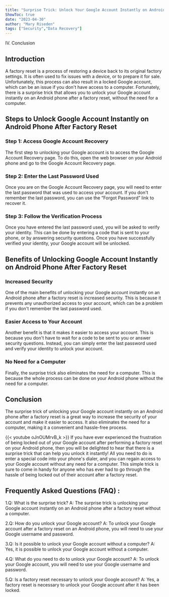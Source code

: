 ```yaml
---
title: "Surprise Trick: Unlock Your Google Account Instantly on Android Phone After Factory Reset Without a Computer!"
ShowToc: true 
date: "2023-04-30"
author: "Mary Riseden" 
tags: ["Security","Data Recovery"]
---
```

IV. Conclusion 

## Introduction
A factory reset is a process of restoring a device back to its original factory settings. It is often used to fix issues with a device, or to prepare it for sale. Unfortunately, this process can also result in a locked Google account, which can be an issue if you don't have access to a computer. Fortunately, there is a surprise trick that allows you to unlock your Google account instantly on an Android phone after a factory reset, without the need for a computer. 

## Steps to Unlock Google Account Instantly on Android Phone After Factory Reset

### Step 1: Access Google Account Recovery
The first step to unlocking your Google account is to access the Google Account Recovery page. To do this, open the web browser on your Android phone and go to the Google Account Recovery page.

### Step 2: Enter the Last Password Used
Once you are on the Google Account Recovery page, you will need to enter the last password that was used to access your account. If you don't remember the last password, you can use the “Forgot Password” link to recover it.

### Step 3: Follow the Verification Process
Once you have entered the last password used, you will be asked to verify your identity. This can be done by entering a code that is sent to your phone, or by answering security questions. Once you have successfully verified your identity, your Google account will be unlocked.

## Benefits of Unlocking Google Account Instantly on Android Phone After Factory Reset

### Increased Security
One of the main benefits of unlocking your Google account instantly on an Android phone after a factory reset is increased security. This is because it prevents any unauthorized access to your account, which can be a problem if you don't remember the last password used.

### Easier Access to Your Account
Another benefit is that it makes it easier to access your account. This is because you don't have to wait for a code to be sent to you or answer security questions. Instead, you can simply enter the last password used and verify your identity to unlock your account.

### No Need for a Computer
Finally, the surprise trick also eliminates the need for a computer. This is because the whole process can be done on your Android phone without the need for a computer.

## Conclusion
The surprise trick of unlocking your Google account instantly on an Android phone after a factory reset is a great way to increase the security of your account and make it easier to access. It also eliminates the need for a computer, making it a convenient and hassle-free process.

{{< youtube oJnOUMrvB_k >}} 
If you have ever experienced the frustration of being locked out of your Google account after performing a factory reset on your Android phone, then you will be delighted to hear that there is a surprise trick that can help you unlock it instantly! All you need to do is enter a special code into your phone's dialer, and you can regain access to your Google account without any need for a computer. This simple trick is sure to come in handy for anyone who has ever had to go through the hassle of being locked out of their account after a factory reset.

## Frequently Asked Questions (FAQ) :
1.Q: What is the surprise trick?
A: The surprise trick is unlocking your Google account instantly on an Android phone after a factory reset without a computer.

2.Q: How do you unlock your Google account?
A: To unlock your Google account after a factory reset on an Android phone, you will need to use your Google username and password.

3.Q: Is it possible to unlock your Google account without a computer?
A: Yes, it is possible to unlock your Google account without a computer.

4.Q: What do you need to do to unlock your Google account?
A: To unlock your Google account, you will need to use your Google username and password.

5.Q: Is a factory reset necessary to unlock your Google account?
A: Yes, a factory reset is necessary to unlock your Google account after it has been locked.


